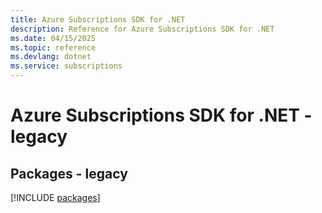 ```yaml
---
title: Azure Subscriptions SDK for .NET
description: Reference for Azure Subscriptions SDK for .NET
ms.date: 04/15/2025
ms.topic: reference
ms.devlang: dotnet
ms.service: subscriptions
---
```

# Azure Subscriptions SDK for .NET - legacy
## Packages - legacy
[!INCLUDE [packages](subscriptions-index.md)]